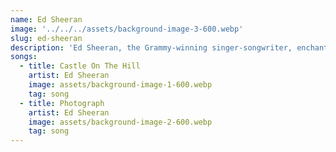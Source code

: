 ```yaml
---
name: Ed Sheeran
image: '../../../assets/background-image-3-600.webp'
slug: ed-sheeran
description: 'Ed Sheeran, the Grammy-winning singer-songwriter, enchants global audiences with his genre-defying tunes, seamlessly blending pop, folk, and R&B into a harmonious masterpiece.'
songs:
  - title: Castle On The Hill
    artist: Ed Sheeran
    image: assets/background-image-1-600.webp
    tag: song
  - title: Photograph
    artist: Ed Sheeran
    image: assets/background-image-2-600.webp
    tag: song
---
```

